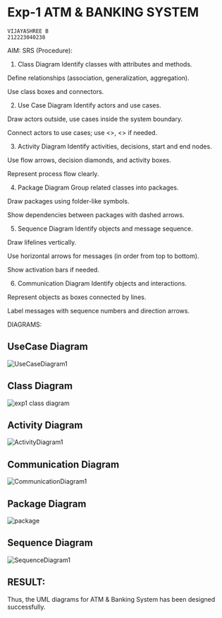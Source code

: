 # Exp-1 ATM & BANKING SYSTEM
```
VIJAYASHREE B
212223040238
```
AIM:
SRS (Procedure):
1. Class Diagram
Identify classes with attributes and methods.

Define relationships (association, generalization, aggregation).

Use class boxes and connectors.

2. Use Case Diagram
Identify actors and use cases.

Draw actors outside, use cases inside the system boundary.

Connect actors to use cases; use <>, <> if needed.

3. Activity Diagram
Identify activities, decisions, start and end nodes.

Use flow arrows, decision diamonds, and activity boxes.

Represent process flow clearly.

4. Package Diagram
Group related classes into packages.

Draw packages using folder-like symbols.

Show dependencies between packages with dashed arrows.

5. Sequence Diagram
Identify objects and message sequence.

Draw lifelines vertically.

Use horizontal arrows for messages (in order from top to bottom).

Show activation bars if needed.

6. Communication Diagram
Identify objects and interactions.

Represent objects as boxes connected by lines.

Label messages with sequence numbers and direction arrows.

DIAGRAMS:
## UseCase Diagram

![UseCaseDiagram1](https://github.com/user-attachments/assets/7361cb9d-a860-4204-9dc2-5f3b204a3c20)

## Class Diagram

![exp1 class diagram](https://github.com/user-attachments/assets/8fc9aa2d-5bd6-4957-9396-5808daabc6cf)

## Activity Diagram

![ActivityDiagram1](https://github.com/user-attachments/assets/88ea8834-3ca5-4118-a182-2f0e4a0c278d)

## Communication Diagram

![CommunicationDiagram1](https://github.com/user-attachments/assets/bff1b43b-1972-4442-8b96-0c9e48edc83c)

## Package Diagram

![package](https://github.com/user-attachments/assets/ecbfda02-8fd4-4df9-b460-09ba0b00026e)

## Sequence Diagram

![SequenceDiagram1](https://github.com/user-attachments/assets/dc4a260a-53c9-45b8-abd8-a12b608373c8)

## RESULT:
Thus, the UML diagrams for ATM & Banking System has been designed successfully.


